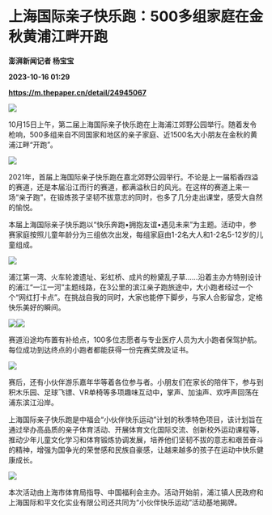 # 上海国际亲子快乐跑：500多组家庭在金秋黄浦江畔开跑
**澎湃新闻记者 杨宝宝**

**2023-10-16 01:29**

**https://m.thepaper.cn/detail/24945067**

![](https://imagecloud.thepaper.cn/thepaper/image/274/280/644.jpg)

10月15日上午，第二届上海国际亲子快乐跑在上海浦江郊野公园举行。随着发令枪响，500多组来自不同国家和地区的亲子家庭、近1500名大小朋友在金秋的黄浦江畔“开跑”。

![](https://imagecloud.thepaper.cn/thepaper/image/274/280/638.jpg)

2021年，首届上海国际亲子快乐跑在嘉北郊野公园举行。不论是上一届稻香四溢的赛道，还是本届沿江而行的赛道，都满溢秋日的风光。在这样的赛道上来一场“亲子跑”，在锻炼孩子坚韧不拔意志的同时，也多了几分走出课堂，感受大自然的愉悦。

本届上海国际亲子快乐跑以“快乐奔跑•拥抱友谊•遇见未来”为主题。活动中，参赛家庭按照儿童年龄分为三组依次出发，每组家庭由1-2名大人和1-2名5-12岁的儿童组成。

![](https://imagecloud.thepaper.cn/thepaper/image/274/280/643.jpg)

浦江第一湾、火车轮渡遗址、彩虹桥、成片的粉黛乱子草……沿着主办方特别设计的浦江“一江一河”主题线路，在3公里的滨江亲子跑旅途中，大小跑者经过一个个“网红打卡点”。在挑战自我的同时，大家也能停下脚步，与家人合影留念，定格快乐美好的瞬间。

![](https://imagecloud.thepaper.cn/thepaper/image/274/280/642.jpg)![](https://imagecloud.thepaper.cn/thepaper/image/274/280/641.jpg)

赛道沿途均布置有补给点，100多位志愿者与专业医疗人员为大小跑者保驾护航。每位成功到达终点的小跑者都能获得一份完赛奖牌及证书。

![](https://imagecloud.thepaper.cn/thepaper/image/274/280/639.jpg)

赛后，还有小伙伴游乐嘉年华等着各位参与者。小朋友们在家长的陪伴下，参与到积木乐园、足球飞镖、VR单椅等多项趣味互动中，掌声、加油声、欢呼声回荡在浦东滨江沿岸。

上海国际亲子快乐跑是中福会“小伙伴快乐运动”计划的秋季特色项目，该计划旨在通过举办高品质的亲子体育活动、开展体育文化国际交流、创新校外运动课程等，推动少年儿童文化学习和体育锻炼协调发展，培养他们坚韧不拔的意志和艰苦奋斗的精神，增强为国争光的荣誉感和民族自豪感，让越来越多的孩子在运动中快乐健康成长。

![](https://imagecloud.thepaper.cn/thepaper/image/274/280/640.jpg)

本次活动由上海市体育局指导、中国福利会主办。活动开始前，浦江镇人民政府和上海国际和平文化实业有限公司还共同为“小伙伴快乐运动”活动基地揭牌。